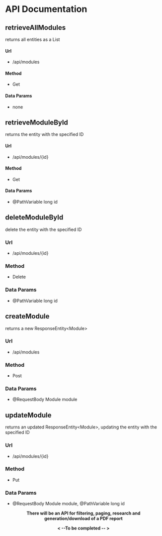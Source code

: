 # API Documentation

## retrieveAllModules
returns all entities as a List
#### Url
- /api/modules
#### Method
- Get
#### Data Params
- none
## retrieveModuleById
returns the entity with the specified ID
#### Url
- /api/modules/{id}
#### Method
- Get
#### Data Params
- @PathVariable long id

## deleteModuleById
delete the entity with the specified ID
### Url
- /api/modules/{id}
### Method
- Delete
### Data Params
- @PathVariable long id

## createModule
returns a new ResponseEntity<Module\>
### Url
- /api/modules
### Method
- Post
### Data Params
- @RequestBody Module module

## updateModule
returns an updated ResponseEntity<Module\>, updating the entity with the specified ID
### Url
- /api/modules/{id}
### Method
- Put
### Data Params
- @RequestBody Module module, @PathVariable long id

 <p align="center"><b> There will be an API for filtering, paging, research and generation/download of a PDF report </b> </p>
        <p align="center"> <b>    < --To be completed -- > </p></b>
